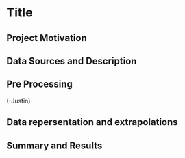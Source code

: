 # Title 

## Project Motivation 

## Data Sources and Description

## Pre Processing 
  (-Justin)

## Data repersentation and extrapolations 

## Summary and Results 




